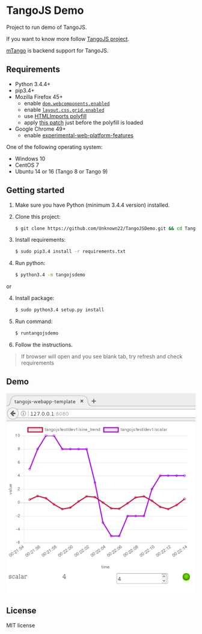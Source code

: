 # TangoJS Demo

Project to run demo of TangoJS.

If you want to know more follow [TangoJS project](http://tangojs.github.io/).

[mTango](https://bitbucket.org/hzgwpn/mtango/wiki/Home) is backend support for
TangoJS.

## Requirements
* Python 3.4.4+
* pip3.4+
* Mozilla Firefox 45+
  * enable [`dom.webcomponents.enabled`](about:config)
  * enable [`layout.css.grid.enabled`](about:config)
  * use
    [HTMLImports polyfill](http://webcomponents.org/polyfills/html-imports/)
  * apply [this patch](https://github.com/mliszcz/html-imports-firefox-patch)
    just before the polyfill is loaded
* Google Chrome 49+
  * enable [experimental-web-platform-features]( chrome://flags/#enable-experimental-web-platform-features )

One of the following operating system:
* Windows 10
* CentOS 7
* Ubuntu 14 or 16 (Tango 8 or Tango 9)


## Getting started

1. Make sure you have Python (minimum 3.4.4 version) installed.

2. Clone this project:
   ```bash
   $ git clone https://github.com/Unknown22/TangoJSDemo.git && cd TangoJSDemo/
   ```

3. Install requirements:
    ```bash
    $ sudo pip3.4 install -r requirements.txt
    ```

4. Run python:

    ```bash
    $ python3.4 -m tangojsdemo
    ```
or    

4. Install package:
    ```bash
    $ sudo python3.4 setup.py install
    ```

5. Run command:

    ```bash
    $ runtangojsdemo
    ```

6. Follow the instructions.

> If browser will open and you see blank tab, try refresh and check requirements

## Demo

![TangoJS Demo](tangojsdemo/images/demo.png?raw=true)

## License
MIT license
